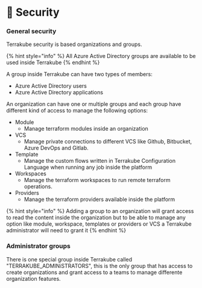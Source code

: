 # 🔐 Security

### General security

Terrakube security is based organizations and groups.

{% hint style="info" %}
All Azure Active Directory groups are available to be used inside Terrakube
{% endhint %}

A group inside Terrakube can have two types of members:

* Azure Active Directory users
* Azure Active Directory applications

An organization can have one or multiple groups and each group have different kind of access to manage the following options:

* Module
  * Manage terraform modules inside an organization
* VCS
  * Manage private connections to different VCS like Github, Bitbucket, Azure DevOps and Gitlab.
* Template
  * Manage the custom flows written in Terrakube Configuration Language when running any job inside the platform
* Workspaces
  * Manage the terraform workspaces to run remote terraform operations.&#x20;
* Providers
  * Manage the terraform providers available inside the platform

{% hint style="info" %}
Adding a group to an organization will grant access to read the content inside the organization but to be able to manage any option like module, workspace, templates or providers or VCS a Terrakube administrator will need to grant it&#x20;
{% endhint %}

### Administrator groups

There is one special group inside Terrakube called "TERRAKUBE\_ADMINiSTRATORS", this is the only group that has access to create organizations and grant access to a teams to manage differente organization features.





###
